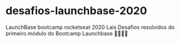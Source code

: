 # desafios-launchbase-2020
LaunchBase bootcamp rocketseat 2020 Lais
Desafios resolvidos do primeiro módulo do Bootcamp Launchbase 🚀👨🏻‍🚀
